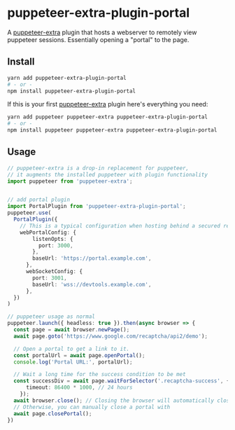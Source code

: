 # puppeteer-extra-plugin-portal

A [puppeteer-extra](https://github.com/berstend/puppeteer-extra) plugin that hosts a webserver to remotely view puppeteer sessions. Essentially opening a "portal" to the page.

## Install

```bash
yarn add puppeteer-extra-plugin-portal
# - or -
npm install puppeteer-extra-plugin-portal
```

If this is your first [puppeteer-extra](https://github.com/berstend/puppeteer-extra) plugin here's everything you need:

```bash
yarn add puppeteer puppeteer-extra puppeteer-extra-plugin-portal
# - or -
npm install puppeteer puppeteer-extra puppeteer-extra-plugin-portal
```

## Usage

```typescript
// puppeteer-extra is a drop-in replacement for puppeteer,
// it augments the installed puppeteer with plugin functionality
import puppeteer from 'puppeteer-extra';


// add portal plugin
import PortalPlugin from 'puppeteer-extra-plugin-portal';
puppeteer.use(
  PortalPlugin({
    // This is a typical configuration when hosting behind a secured reverse proxy
    webPortalConfig: {
        listenOpts: {
          port: 3000,
        },
        baseUrl: 'https://portal.example.com',
      },
      webSocketConfig: {
        port: 3001,
        baseUrl: 'wss://devtools.example.com',
      },
  })
)

// puppeteer usage as normal
puppeteer.launch({ headless: true }).then(async browser => {
  const page = await browser.newPage();
  await page.goto('https://www.google.com/recaptcha/api2/demo');

  // Open a portal to get a link to it. 
  const portalUrl = await page.openPortal();
  console.log('Portal URL:', portalUrl);

  // Wait a long time for the success condition to be met
  const successDiv = await page.waitForSelector('.recaptcha-success', {
      timeout: 86400 * 1000, // 24 hours
    });
  await browser.close(); // Closing the browser will automatically close the webservers.
  // Otherwise, you can manually close a portal with
  await page.closePortal();
})
```